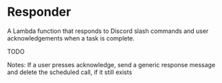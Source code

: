 # Responder

A Lambda function that responds to Discord slash commands and user acknowledgements when a task is complete.

TODO

Notes: If a user presses acknowledge, send a generic response message and delete the scheduled call, if it still exists